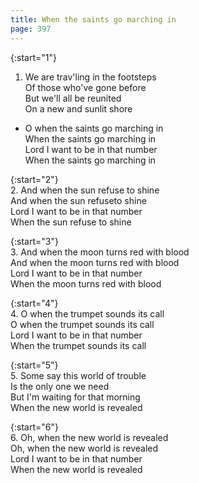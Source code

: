 ```yaml
---
title: When the saints go marching in
page: 397
---  
```



{:start="1"}  
1.  We are trav'ling in the footsteps  
Of those who've gone before  
But we'll all be reunited  
On a new and sunlit shore  


- O when the saints go marching in  
When the saints go marching in  
Lord I want to be in that number  
When the saints go marching in  


{:start="2"}  
2. And when the sun refuse to shine  
And when the sun refuseto shine  
Lord I want to be in that number  
When the sun refuse to shine  


{:start="3"}  
3. And when the moon turns red with blood  
And when the moon turns red with blood  
Lord I want to be in that number  
When the moon turns red with blood  


{:start="4"}  
4. O when the trumpet sounds its call  
O when the trumpet sounds its call  
Lord I want to be in that number  
When the trumpet sounds its call  


{:start="5"}  
5. Some say this world of trouble  
Is the only one we need  
But I'm waiting for that morning  
When the new world is revealed  


{:start="6"}  
6. Oh, when the new world is revealed  
Oh, when the new world is revealed  
Lord I want to be in that number  
When the new world is revealed  
